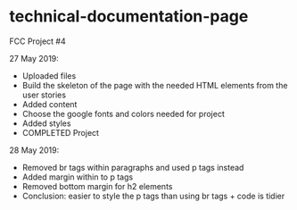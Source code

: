# technical-documentation-page
FCC Project #4

27 May 2019:
 - Uploaded files
 - Build the skeleton of the page with the needed HTML elements from the user stories
 - Added content
 - Choose the google fonts and colors needed for project
 - Added styles
 - COMPLETED Project
 
28 May 2019:
 - Removed br tags within paragraphs and used p tags instead
 - Added margin within to p tags
 - Removed bottom margin for h2 elements
 - Conclusion: easier to style the p tags than using br tags + code is tidier
